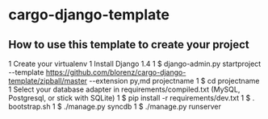 cargo-django-template
=====================

## How to use this template to create your project ##

1 Create your virtualenv
1 Install Django 1.4
1 $ django-admin.py startproject --template https://github.com/blorenz/cargo-django-template/zipball/master --extension py,md projectname
1 $ cd projectname
1 Select your database adapter in requirements/compiled.txt (MySQL, Postgresql, or stick with SQLite)
1 $ pip install -r requirements/dev.txt
1 $ . bootstrap.sh
1 $ ./manage.py syncdb
1 $ ./manage.py runserver